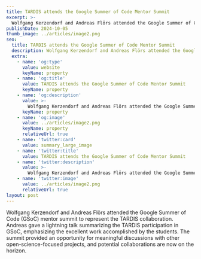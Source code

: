 ```yaml
---
title: TARDIS attends the Google Summer of Code Mentor Summit
excerpt: >-
  Wolfgang Kerzendorf and Andreas Flörs attended the Google Summer of Code (GSoC) mentor summit to represent the TARDIS collaboration. Andreas gave a lightning talk summarizing the TARDIS participation in GSoC, emphasizing the excellent work accomplished by the students. The summit provided an opportunity for meaningful discussions with other open-science-focused projects, and potential collaborations are now on the horizon.
publishDate: 2024-10-05
thumb_image: ../articles/image2.png
seo:
  title: TARDIS attends the Google Summer of Code Mentor Summit
  description: Wolfgang Kerzendorf and Andreas Flörs attended the Google Summer of Code (GSoC) mentor summit to represent the TARDIS collaboration. Andreas gave a lightning talk summarizing the TARDIS participation in GSoC, emphasizing the excellent work accomplished by the students. The summit provided an opportunity for meaningful discussions with other open-science-focused projects, and potential collaborations are now on the horizon.
  extra:
    - name: 'og:type'
      value: website
      keyName: property
    - name: 'og:title'
      value: TARDIS attends the Google Summer of Code Mentor Summit
      keyName: property
    - name: 'og:description'
      value: >-
        Wolfgang Kerzendorf and Andreas Flörs attended the Google Summer of Code (GSoC) mentor summit to represent the TARDIS collaboration. Andreas gave a lightning talk summarizing the TARDIS participation in GSoC, emphasizing the excellent work accomplished by the students. The summit provided an opportunity for meaningful discussions with other open-science-focused projects, and potential collaborations are now on the horizon.
      keyName: property
    - name: 'og:image'
      value: ../articles/image2.png
      keyName: property
      relativeUrl: true
    - name: 'twitter:card'
      value: summary_large_image
    - name: 'twitter:title'
      value: TARDIS attends the Google Summer of Code Mentor Summit
    - name: 'twitter:description'
      value: >-
        Wolfgang Kerzendorf and Andreas Flörs attended the Google Summer of Code (GSoC) mentor summit to represent the TARDIS collaboration. Andreas gave a lightning talk summarizing the TARDIS participation in GSoC, emphasizing the excellent work accomplished by the students. The summit provided an opportunity for meaningful discussions with other open-science-focused projects, and potential collaborations are now on the horizon.
    - name: 'twitter:image'
      value: ../articles/image2.png
      relativeUrl: true
layout: post
---
```


Wolfgang Kerzendorf and Andreas Flörs attended the Google Summer of Code (GSoC) mentor summit to represent the TARDIS collaboration. Andreas gave a lightning talk summarizing the TARDIS participation in GSoC, emphasizing the excellent work accomplished by the students. The summit provided an opportunity for meaningful discussions with other open-science-focused projects, and potential collaborations are now on the horizon.


